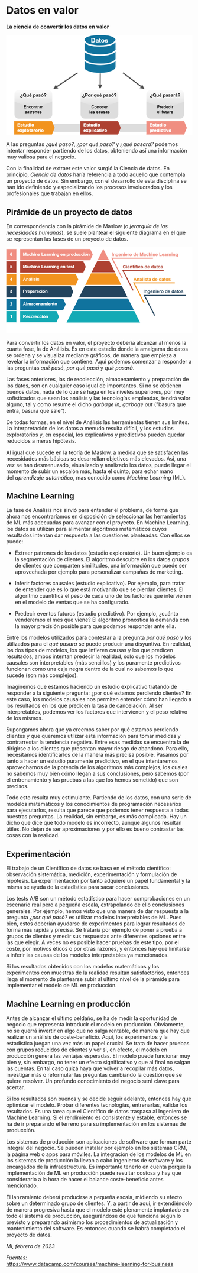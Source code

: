 # Datos en valor
**La ciencia de convertir los datos en valor**
   
![](img/valor.png)
   
A las preguntas *¿qué pasó?*, *¿por qué pasó?* y *¿qué pasará?* podemos intentar responder partiendo de los datos, obteniendo así una información muy valiosa para el negocio.

Con la finalidad de extraer este valor surgió la Ciencia de datos.  En principio, *Ciencia de datos* haría referencia a todo aquello que contempla un proyecto de datos. Sin embargo, con el desarrollo de esta disciplina se han ido definiendo y especializando los procesos involucrados y los profesionales que trabajan en ellos.

## Pirámide de un proyecto de datos

En correspondencia con la pirámide de Maslow (o _jerarquía de las necesidades humanas_), se suele plantear el siguiente diagrama en el que se representan las fases de un proyecto de datos.
   
![](img/pyramid.png)
   
Para convertir los datos en valor, el proyecto debería alcanzar al menos la cuarta fase, la de Análisis. Es en este estadio donde la amalgama de datos se ordena y se visualiza mediante gráficos, de manera que empieza a revelar la información que contiene. Aquí podemos comenzar a responder a las preguntas _qué pasó_, _por qué pasó_ y _qué pasará_.

Las fases anteriores, las de recolección, almacenamiento y preparación de los datos, son en cualquier caso igual de importantes. Si no se obtienen buenos datos, nada de lo que se haga en los niveles superiores, por muy sofisticados que sean los análisis y las tecnologías empleadas, tendrá valor alguno, tal y como resume el dicho _garbage in, garbage out_ ("basura que entra, basura que sale").

De todas formas, en el nivel de Análisis las herramientas tienen sus límites. La interpretación de los datos a menudo resulta difícil, y los estudios exploratorios y, en especial, los explicativos y predictivos pueden quedar reducidos a meras hipótesis.

Al igual que sucede en la teoría de Maslow, a medida que se satisfacen las necesidades más básicas se desarrollan objetivos más elevados. Así, una vez se han desmenuzado, visualizado y analizado los datos, puede llegar el momento de subir un escalón más, hasta el quinto, para echar mano del *aprendizaje automático*, mas conocido como _Machine Learning_ (ML).

## Machine Learning

La fase de Análisis nos sirvió para entender el problema, de forma que ahora nos encontraríamos en disposición de seleccionar las herramientas de ML más adecuadas para avanzar con el proyecto. En Machine Learning, los datos se utilizan para alimentar algoritmos matemáticos cuyos resultados intentan dar respuesta a las cuestiones planteadas. Con ellos se puede:

- Extraer patrones de los datos (estudio exploratorio). Un buen ejemplo es la segmentación de clientes. El algoritmo descubre en los datos grupos de clientes que comparten similitudes, una información que puede ser aprovechada por ejemplo para personalizar campañas de marketing.

- Inferir factores causales (estudio explicativo). Por ejemplo, para tratar de entender qué es lo que está motivando que se pierdan clientes. El algoritmo cuantifica el peso de cada uno de los factores que intervienen en el modelo de ventas que se ha configurado.

- Predecir eventos futuros (estudio predictivo). Por ejemplo, ¿cuánto venderemos el mes que viene? El algoritmo pronostica la demanda con la mayor precisión posible para que podamos responder ante ella.

Entre los modelos utilizados para contestar a la pregunta _por qué pasó_ y los utilizados para el _qué pasará_ se puede producir una disyuntiva. En realidad, los dos tipos de modelos, los que infieren causas y los que predicen resultados, ambos intentan predecir la realidad, solo que los modelos causales son interpretables (más sencillos) y los puramente predictivos funcionan como una caja negra dentro de la cual no sabemos lo que sucede (son más complejos).

Imaginemos que estamos haciendo un estudio explicativo tratando de responder a la siguiente pregunta: ¿por qué estamos perdiendo clientes? En este caso, los modelos causales nos permiten entender cómo han llegado a los resultados en los que predicen la tasa de cancelación. Al ser interpretables, podemos ver los factores que intervienen y el peso relativo de los mismos.

Supongamos ahora que ya creemos saber por qué estamos perdiendo clientes y que queremos utilizar esta información para tomar medidas y contrarrestar la tendencia negativa. Entre esas medidas se encuentra la de dirigirse a los clientes que presentan mayor riesgo de abandono. Para ello, necesitamos identificarlos de la manera más precisa posible. Pasamos por tanto a hacer un estudio puramente predictivo, en el que intentaremos aprovecharnos de la potencia de los algoritmos más complejos, los cuales no sabemos muy bien cómo llegan a sus conclusiones, pero sabemos (por el entrenamiento y las pruebas a las que los hemos sometido) que son precisos.

Todo esto resulta muy estimulante. Partiendo de los datos, con una serie de modelos matemáticos y los conocimientos de programación necesarios para ejecutarlos, resulta que parece que podemos tener respuesta a todas nuestras preguntas. La realidad, sin embargo, es más complicada. Hay un dicho que dice que todo modelo es incorrecto, aunque algunos resultan útiles. No dejan de ser aproximaciones y por ello es bueno contrastar las cosas con la realidad.

## Experimentación

El trabajo de un Científico de datos se basa en el método científico: observación sistemática, medición, experimentación y formulación de hipótesis. La experimentación por tanto adquiere un papel fundamental y la misma se ayuda de la estadística para sacar conclusiones.

Los tests A/B son un método estadístico para hacer comprobaciones en un escenario real pero a pequeña escala, extrapolando de ello conclusiones generales. Por ejemplo, hemos visto que una manera de dar respuesta a la pregunta _¿por qué pasó?_ es utilizar modelos interpretables de ML. Pues bien, estos deberían ayudarse de experimentos para lograr resultados de forma más rápida y precisa. Se trataría por ejemplo de poner a prueba a grupos de clientes y medir sus respuestas ante diferentes opciones entre las que elegir. A veces no es posible hacer pruebas de este tipo, por el coste, por motivos éticos o por otras razones, y entonces hay que limitarse a inferir las causas de los modelos interpretables ya mencionados.

Si los resultados obtenidos con los modelos matemáticos y los experimentos con muestras de la realidad resultan satisfactorios, entonces llega el momento de plantearse subir al último nivel de la pirámide para implementar el modelo de ML en producción.

## Machine Learning en producción

Antes de alcanzar el último peldaño, se ha de medir la oportunidad de negocio que representa introducir el modelo en producción. Obviamente, no se querrá invertir en algo que no salga rentable, de manera que hay que realizar un análisis de coste-beneficio. Aquí, los experimentos y la estadística juegan una vez más un papel crucial. Se trata de hacer pruebas con grupos reducidos de clientes y ver si, en efecto, el modelo en producción genera las ventajas esperadas. El modelo puede funcionar muy bien y, sin embargo, no tener un efecto significativo y que al final no salgan las cuentas. En tal caso quizá haya que volver a recopilar más datos, investigar más o reformular las preguntas cambiando la cuestión que se quiere resolver. Un profundo conocimiento del negocio será clave para acertar.

Si los resultados son buenos y se decide seguir adelante, entonces hay que optimizar el modelo. Probar diferentes tecnologías, entrenarlas, validar los resultados. Es una tarea que el Científico de datos traspasa al Ingeniero de Machine Learning. Si el rendimiento es consistente y estable, entonces se ha de ir preparando el terreno para su implementación en los sistemas de producción.

Los sistemas de producción son aplicaciones de software que forman parte integral del negocio. Se pueden instalar por ejemplo en los sistemas CRM, la página web o apps para móviles. La integración de los modelos de ML en los sistemas de producción la llevan a cabo ingenieros de software y los encargados de la infraestructura. Es importante tenerlo en cuenta porque la implementación de ML en producción puede resultar costosa y hay que considerarlo a la hora de hacer el balance coste-beneficio antes mencionado.

El lanzamiento deberá producirse a pequeña escala, midiendo su efecto sobre un determinado grupo de clientes. Y, a partir de aquí, ir extendiéndolo de manera progresiva hasta que el modelo esté plenamente implantado en todo el sistema de producción, asegurándose de que funciona según lo previsto y preparando asimismo los procedimientos de actualización y mantenimiento del software. Es entonces cuando se habrá completado el proyecto de datos.

*MI, febrero de 2023*

*Fuentes:*   
https://www.datacamp.com/courses/machine-learning-for-business